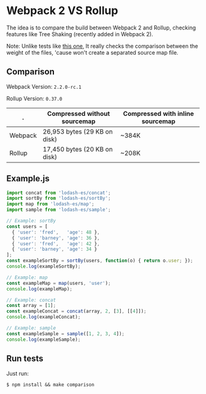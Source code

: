 # Webpack 2 VS Rollup

The idea is to compare the build between Webpack 2 and Rollup, checking features like Tree Shaking (recently added in Webpack 2). 

Note: Unlike tests like [this one](https://gist.github.com/forabi/2a538b263d0f1fe5f041), It really checks the comparison between the weight of the files, 'cause won't create a separated source map file. 

## Comparison

Webpack Version: `2.2.0-rc.1`

Rollup Version: `0.37.0`

| . | Compressed without sourcemap | Compressed with **inline** sourcemap
| --- | --- | --- |
| Webpack | 26,953 bytes (29 KB on disk) | ~384K
| Rollup | 17,450 bytes (20 KB on disk) | ~208K

## Example.js

```js
import concat from 'lodash-es/concat';
import sortBy from 'lodash-es/sortBy';
import map from 'lodash-es/map';
import sample from 'lodash-es/sample';

// Example: sortBy
const users = [
  { 'user': 'fred',   'age': 48 },
  { 'user': 'barney', 'age': 36 },
  { 'user': 'fred',   'age': 42 },
  { 'user': 'barney', 'age': 34 }
];
const exampleSortBy = sortBy(users, function(o) { return o.user; });
console.log(exampleSortBy);

// Example: map
const exampleMap = map(users, 'user');
console.log(exampleMap);

// Example: concat
const array = [1];
const exampleConcat = concat(array, 2, [3], [[4]]);
console.log(exampleConcat);

// Example: sample
const exampleSample = sample([1, 2, 3, 4]);
console.log(exampleSample);
```

## Run tests

Just run:

```
$ npm install && make comparison
```